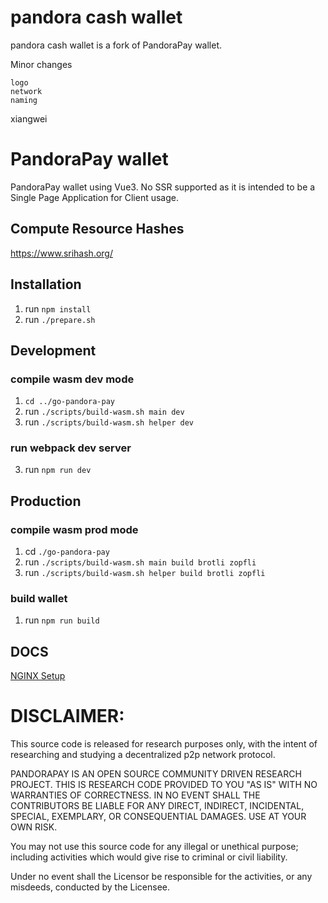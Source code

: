 # pandora cash wallet

pandora cash wallet is a fork of PandoraPay wallet. 

Minor changes
```
logo
network
naming
```

xiangwei


# PandoraPay wallet

PandoraPay wallet using Vue3. No SSR supported as it is intended to be a Single Page Application for Client usage.

## Compute Resource Hashes
https://www.srihash.org/

## Installation

1. run `npm install`
2. run `./prepare.sh`

## Development

### compile wasm dev mode

1. `cd ../go-pandora-pay`
2. run `./scripts/build-wasm.sh main dev`
3. run `./scripts/build-wasm.sh helper dev`

### run webpack dev server 
3. run `npm run dev`

## Production

### compile wasm prod mode
1. cd `./go-pandora-pay`
2. run `./scripts/build-wasm.sh main build brotli zopfli`
3. run `./scripts/build-wasm.sh helper build brotli zopfli`

### build wallet
1. run `npm run build`

## DOCS

[NGINX Setup](/wiki/nginx.md)

# DISCLAIMER:
This source code is released for research purposes only, with the intent of researching and studying a decentralized p2p network protocol.

PANDORAPAY IS AN OPEN SOURCE COMMUNITY DRIVEN RESEARCH PROJECT. THIS IS RESEARCH CODE PROVIDED TO YOU "AS IS" WITH NO WARRANTIES OF CORRECTNESS. IN NO EVENT SHALL THE CONTRIBUTORS BE LIABLE FOR ANY DIRECT, INDIRECT, INCIDENTAL, SPECIAL, EXEMPLARY, OR CONSEQUENTIAL DAMAGES. USE AT YOUR OWN RISK.

You may not use this source code for any illegal or unethical purpose; including activities which would give rise to criminal or civil liability.

Under no event shall the Licensor be responsible for the activities, or any misdeeds, conducted by the Licensee.
